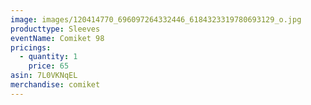 ```yaml
---
image: images/120414770_696097264332446_6184323319780693129_o.jpg
producttype: Sleeves
eventName: Comiket 98
pricings:
  - quantity: 1
    price: 65
asin: 7L0VKNqEL
merchandise: comiket
---
```

